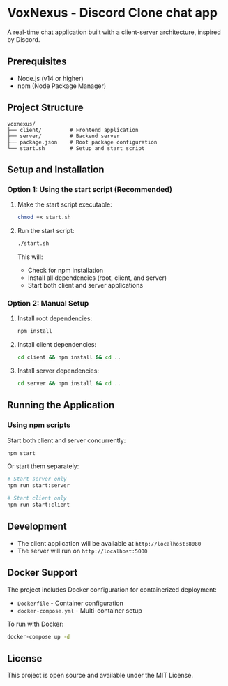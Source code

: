 # VoxNexus - Discord Clone chat app

A real-time chat application built with a client-server architecture, inspired by Discord.

## Prerequisites

- Node.js (v14 or higher)
- npm (Node Package Manager)

## Project Structure

```
voxnexus/
├── client/         # Frontend application
├── server/         # Backend server
├── package.json    # Root package configuration
└── start.sh        # Setup and start script
```

## Setup and Installation

### Option 1: Using the start script (Recommended)

1. Make the start script executable:
   ```bash
   chmod +x start.sh
   ```

2. Run the start script:
   ```bash
   ./start.sh
   ```
   This will:
   - Check for npm installation
   - Install all dependencies (root, client, and server)
   - Start both client and server applications

### Option 2: Manual Setup

1. Install root dependencies:
   ```bash
   npm install
   ```

2. Install client dependencies:
   ```bash
   cd client && npm install && cd ..
   ```

3. Install server dependencies:
   ```bash
   cd server && npm install && cd ..
   ```

## Running the Application

### Using npm scripts

Start both client and server concurrently:
```bash
npm start
```

Or start them separately:
```bash
# Start server only
npm run start:server

# Start client only
npm run start:client
```

## Development

- The client application will be available at `http://localhost:8080`
- The server will run on `http://localhost:5000`

## Docker Support

The project includes Docker configuration for containerized deployment:

- `Dockerfile` - Container configuration
- `docker-compose.yml` - Multi-container setup

To run with Docker:
```bash
docker-compose up -d
```

## License

This project is open source and available under the MIT License.
